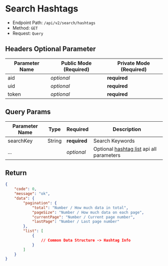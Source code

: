# Search Hashtags

- Endpoint Path: `/api/v2/search/hashtags`
- Method: `GET`
- Request: `Query`

## Headers Optional Parameter

| Parameter Name | Public Mode (Required) | Private Mode (Required) |
| --- | --- | --- |
| aid | *optional* | **required** |
| uid | *optional* | **required** |
| token | *optional* | **required** |

## Query Params

| Parameter Name | Type | Required | Description |
| --- | --- | --- | --- |
| searchKey | String | **required** | Search Keywords |
| ... |  | *optional* | Optional [hashtag list](../hashtag/list.md#query-params) api all parameters |

## Return

```json
{
    "code": 0,
    "message": "ok",
    "data": {
        "pagination": {
            "total": "Number / How much data in total",
            "pageSize": "Number / How much data on each page",
            "currentPage": "Number / Current page number",
            "lastPage": "Number / Last page number"
        },
        "list": [
            {
                // Common Data Structure -> Hashtag Info
            }
        ]
    }
}
```
